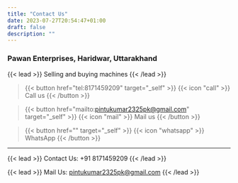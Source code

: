 ```yaml
---
title: "Contact Us"
date: 2023-07-27T20:54:47+01:00
draft: false
description: ""
---
```


### Pawan Enterprises, Haridwar, Uttarakhand
{{< lead >}}
Selling and buying machines
{{< /lead >}}

> {{< button href="tel:8171459209" target="_self" >}}
{{< icon "call" >}}
Call us
{{< /button >}} 

> {{< button href="mailto:pintukumar2325pk@gmail.com" target="_self" >}}
{{< icon "mail" >}}
Mail us
{{< /button >}}

> {{< button href="" target="_self" >}}
{{< icon "whatsapp" >}}
WhatsApp
{{< /button >}}

---

{{< lead >}}
Contact Us: +91 8171459209
{{< /lead >}}

{{< lead >}}
Mail Us: pintukumar2325pk@gmail.com
{{< /lead >}}



